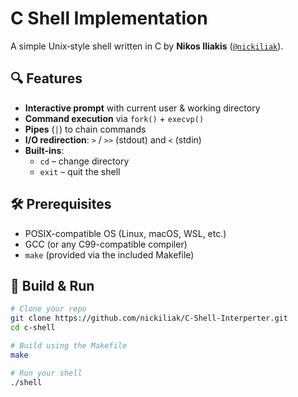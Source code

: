 # C Shell Implementation

A simple Unix‐style shell written in C by **Nikos Iliakis** ([`@nickiliak`](https://github.com/nickiliak)).

## 🔍 Features

- **Interactive prompt** with current user & working directory  
- **Command execution** via `fork()` + `execvp()`  
- **Pipes** (`|`) to chain commands  
- **I/O redirection**: `>` / `>>` (stdout) and `<` (stdin)  
- **Built-ins**:  
  - `cd` – change directory  
  - `exit` – quit the shell  

## 🛠️ Prerequisites

- POSIX-compatible OS (Linux, macOS, WSL, etc.)  
- GCC (or any C99-compatible compiler)  
- `make` (provided via the included Makefile)  

## 🚀 Build & Run

```bash
# Clone your repo
git clone https://github.com/nickiliak/C-Shell-Interperter.git
cd c-shell

# Build using the Makefile
make

# Run your shell
./shell

